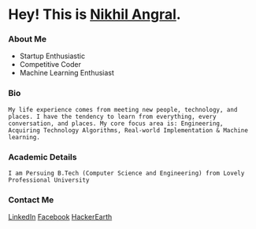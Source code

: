 # Hey! This is [Nikhil Angral](https://github.com/Nian007). 

###  About Me 

  - Startup Enthusiastic 
  - Competitive Coder
  - Machine Learning Enthusiast
  
### Bio
    My life experience comes from meeting new people, technology, and places. I have the tendency to learn from everything, every conversation, and places. My core focus area is: Engineering, Acquiring Technology Algorithms, Real-world Implementation & Machine learning.

### Academic Details

    I am Persuing B.Tech (Computer Science and Engineering) from Lovely Professional University
    

### Contact Me 

[LinkedIn](https://www.linkedin.com/in/nikhil-angral-5b7a22148/)
[Facebook](https://www.facebook.com/nikhil.angral)
[HackerEarth](https://www.hackerearth.com/@being_nik99)


   
